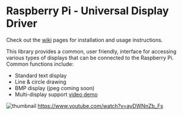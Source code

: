 # Raspberry Pi - Universal Display Driver

Check out the [wiki](https://github.com/wryan67/udd_rpi_lib/wiki) pages for installation and usage instructions.

This library provides a common, user friendly, interface for accessing various types of displays that can be connected to the Raspberry Pi.  Common functions include:

* Standard text display 
* Line & circle drawing
* BMP display (jpeg coming soon)
* Multi-display support [video demo](https://www.youtube.com/watch?v=ayDWNnZb_Fs)

![thumbnail](https://raw.githubusercontent.com/wryan67/udd_rpi_lib/master/images/2displays.jpg)
https://www.youtube.com/watch?v=ayDWNnZb_Fs

